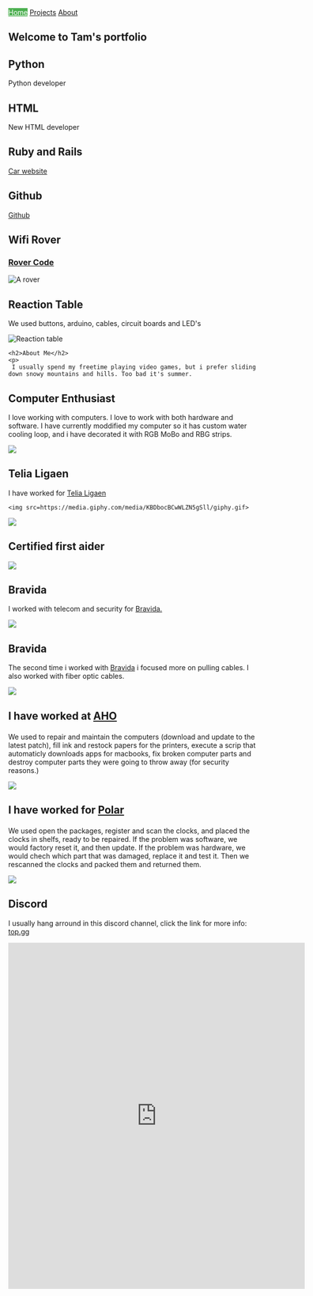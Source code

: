 <!DOCTYPE html>
<html>

<head>
<style>
a:visited {color:blue;}

$blue: #a3d5d3;

body {
  background-color: $blue;
}

#welcome-section {
  height: 100vh;
    background-color: black;
  font-size: 30px;
  color: white;
  margin: 40px;
  padding: 50px;
  text-align: center;
  background-color: $blue;
}

.project-tile {
  background-color: #2fc974;
  color: white;
  margin: 30px;
  padding: 20px;
  border-radius: 100px; // rounded corners 
  text-align: center;
  }

/* The navigation bar */
.navbar {
  overflow: hidden;
  background-color: #333;
  position: fixed; /* Set the navbar to fixed position */
  top: 0; /* Position the navbar at the top of the page */
  width: 100%; /* Full width */
}

/* Links inside the navbar */
.navbar a {
  float: left;
  display: block;
  color: #f2f2f2;
  text-align: center;
  padding: 14px 16px;
  text-decoration: none;
}

/* Change background on mouse-over */
.navbar a:hover {
  background: #ddd;
  color: black;
}
.navbar a.active {
  background-color: #4caf50;
  color: white;
}

.github {
  background-color: #2fc974;
  color: white;
  margin: 30px;
  padding: 20px;
  text-align: center;
  border-radius: 100px; // rounded corners 
}

.rover {
  background-color: #FFFFFF;
  color: blue;
  margin: 30px;
  padding: 20px;
  text-align: center;
  border-radius: 100px; // rounded corners 
}

.reaction {
  background-color: #2fc974;
  color: white;
  margin: 20px;
  padding: 20px;
  border-radius: 100px; // rounded corners 
  text-align: center;
}

.about {
  background-color: #c01cd6;
  color: white;
  margin: 30px;
  padding: 20px;
  border-radius: 100px; // rounded corners 
  text-align: center;
}

.telia {
  background-color: #c01cd6;
  color: white;
  margin: 20px;
  padding: 20px;
  border-radius: 100px; // rounded corners 
  text-align: center;
}

.pc {
  background-color: #c01cd6;
  color: white;
  margin: 20px;
  padding: 20px;
  border-radius: 100px; // rounded corners 
  text-align: center;
}

.discord {
  background-color: #c01cd6;
  color: white;
  margin: 20px;
  padding: 20px;
  border-radius: 100px; // rounded corners 
  text-align: center;
}

.firstaid {
  background-color: #c01cd6;
  color: white;
  margin: 30px;
  padding: 20px;
  border-radius: 100px; // rounded corners 
  text-align: center;
  
  }

.bravida {
  background-color: #c01cd6;
  color: white;
  margin: 30px;
  padding: 20px;
  text-align: center;
  border-radius: 100px; // rounded corners 
  }

@media only screen and (max-width: 1301px) {
  #welcome-section {
    background-color: green;
    }
 }




</style>
</head>
<body> 

<div class="navbar">
  <a class="active" href="#welcome-section">Home</a>
  <a href="#projects">Projects</a>
  <a href="#about">About</a>
</div>

<div class="welcome-section">
  <section id="welcome-section">
  <h1>Welcome to Tam's portfolio</h1>
 </section>
</div>

<div>
  <section id="projects">
  <div class="project-tile">
    <h2>Python</h2>
    <p>Python developer</p>
  </div>

  
<div class="project-tile">
  <h2>HTML</h2>
  <p>New HTML developer</p>
</div>

<div class="project-tile">
  <h2>Ruby and Rails </h2>
  <a href="https://pure-journey-13452.herokuapp.com/cars?fbclid=IwAR1UrYwzIRRDHL-MrptesFGv9zPgvEZvR8zeC53WBQjHNnEIIUWCyAhuAQ0" target="_blank">Car website</a>
</div>
</section>
</div>


<div class="github">
  <h2>Github</h2>
  <section id="profile-link">
    <a href="https://github.com/TamThien" target="_blank">
     Github
    </a>
  </section>
  </div>


<div class="rover">
  <h2>Wifi Rover</h2>
  <h3> <a href="https://justpaste.it/37m1n"     target="_blank">Rover Code</a>
    </h3>
  
  <img     src="https://cdn1.storehippo.com/s/59c9e4669bd3e7c70c5f5e6c/ms.products/5d7c8c0e5c64870a69b7296f/images/5d7c8c0e5c64870a69b72970/5d7c8bbd95e89b09573b4aa8/webp/5d7c8bbd95e89b09573b4aa8-640x640.jpg" alt="A rover">
  </div>
  

<div class="reaction">
  <h2>Reaction Table</h2>
  <p>We used buttons, arduino, cables, circuit boards and LED's</p>
    
    
  <img     src="https://media.discordapp.net/attachments/377556982892068865/712818472861827133/image0.jpg?width=633&height=475" alt="Reaction table">
  </div>

<div class="about">
  <section id="about">
    
    <h2>About Me</h2>
    <p>
     I usually spend my freetime playing video games, but i prefer sliding down snowy mountains and hills. Too bad it's summer.
  </section>
  </div>

<div class="pc">
  <h2>Computer Enthusiast</h2>
  <p>I love working with computers. I love to work with both hardware and software. I have currently moddified my computer so it has custom water cooling loop, and i have decorated it with RGB MoBo and RBG strips. </p>
    <img src=https://cdn.discordapp.com/attachments/377556982892068865/712855564664832020/pc.png>
   
  </div>

<div class="telia">
  <h2>Telia  Ligaen</h2>
  <p>I have worked for <a href="https://www.telialigaen.no/">Telia Ligaen</a></p> 

    <img src=https://media.giphy.com/media/KBDbocBCwWLZN5gSll/giphy.gif>
  
  <img src=https://media.giphy.com/media/S3nagwv5yxZa7ukJcX/giphy.gif>
  </div>

<div class="firstaid">
  <h2>Certified first aider </h2>
    <img src=https://media.discordapp.net/attachments/377556982892068865/712838053214814292/IMG_3201.jpg?width=356&height=475>
</div>

<div class="bravida">
  <h2>Bravida</h2>
  <p>I worked with telecom and security for <a href="https://www.bravida.no/"target="_blank">Bravida.</a></p>   
    <img src=https://media.discordapp.net/attachments/377556982892068865/715148422231097344/bradvida_1.png>
  </div>


<div class="bravida">
  <h2>Bravida</h2>
  <p>The second time i worked with <a href="https://www.bravida.no/"target="_blank">Bravida</a> i focused more on pulling cables. I also worked with fiber optic cables.</p>   
    <img src=https://cdn.discordapp.com/attachments/377556982892068865/712847815251984414/IMG_7854.jpg>
  </div>

<div class="about">
  <h2>
   <p>I have worked at <a href="https://aho.no/" target="_blank">AHO</a></p> 
    </h2>
  <p>We used to repair and maintain the computers (download and update to the latest patch), fill ink and restock papers for the printers, execute a scrip that automaticly downloads apps for macbooks, fix broken computer parts and destroy computer parts they were going to throw away (for security reasons.) </p>
  <img src=https://cdn.discordapp.com/attachments/377556982892068865/712860858488848454/pc2.png>
  </div>

<div class="about">
  <h2>
  <p>I have worked for <a href="https://www.polar.com/nb"target="_blank">Polar</a></p>   </h2>
  <p>
    We used open the packages, register and scan the clocks, and placed the clocks in shelfs, ready to be repaired. 
    If the problem was software, we would factory reset it, and then update. If the problem was hardware, we would chech which part that was damaged, replace it and test it.
    Then we rescanned the clocks and packed them and returned them.
  </p>
    <img src=https://smartwatchmanuals.com/wp-content/uploads/2017/11/Polar-logo.jpg>
  </div>

<div class="discord">
  <section id="discord">
    <h2>Discord</h2>
   <p>I usually hang arround in this discord channel, click the link for more info: <a href="https://top.gg/servers/688429429671854092" target="_blank">top.gg</a></p>   
  <iframe src="https://discordapp.com/widget?id=688429429671854092&theme=dark" width="600" height="700" allowtransparency="true" frameborder="0"></iframe>
</div>



<script>
document.getElementsByTagName("h1")[0].style.fontSize = "80px";
}
</script>

</body>
</html>
